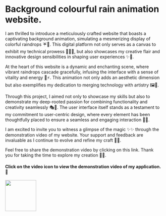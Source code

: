 # Background colourful rain animation website.

I am thrilled to introduce a meticulously crafted website that boasts a captivating background animation, simulating a mesmerizing display of colorful raindrops ☔🌈. This digital platform not only serves as a canvas to exhibit my technical prowess 👩‍💻🚀, but also showcases my creative flair and innovative design sensibilities in shaping user experiences ✨🎨.

At the heart of this website is a dynamic and enchanting scene, where vibrant raindrops cascade gracefully, infusing the interface with a sense of vitality and energy 💫⚡. This animation not only adds an aesthetic dimension but also exemplifies my dedication to merging technology with artistry 🖼️🤖.

Through this project, I aimed not only to showcase my skills but also to demonstrate my deep-rooted passion for combining functionality and creativity seamlessly 🎭🔧. The user interface itself stands as a testament to my commitment to user-centric design, where every element has been thoughtfully placed to ensure a seamless and engaging interaction 📱✨.

I am excited to invite you to witness a glimpse of the magic ✨✨ through the demonstration video of my website. Your support and feedback are invaluable as I continue to evolve and refine my craft 🙌🤝.

Feel free to share the demonstration video by clicking on this link. Thank you for taking the time to explore my creation 🌟🙏.

#### Click on the video icon to view the demonstration video of my application. 👀
[<img src='https://img.icons8.com/external-xnimrodx-lineal-gradient-xnimrodx/512/external-video-news-xnimrodx-lineal-gradient-xnimrodx.png' width='100'>](https://www.linkedin.com/posts/karan-h-patel_portfolio-webdevelopment-personalbranding-activity-7079632786764021760-JnLz?utm_source=share&utm_medium=member_desktop)
